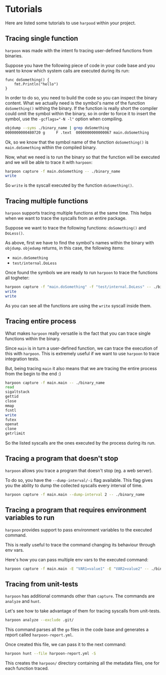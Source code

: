 # Tutorials

Here are listed some tutorials to use `harpood` within your project.

## Tracing single function

`harpoon` was made with the intent fo tracing user-defined functions from binaries.

Suppose you have the following piece of code in your code base and you want to know which system calls are executed during its run:

```golang
func doSomething() {
    fmt.Println("hello")
}
```

In order to do so, you need to build the code so you can inspect the binary content. What we actually need is the symbol's name of the function `doSomething()` withing the binary. If the function is really short the compiler could omit the symbol within the binary, so in order to force it to insert the symbol, use the `-gcflags="-N -l"` option when compiling.

```sh
objdump --syms ./binary_name | grep doSomething
0000000000480720 g     F .text  0000000000000067 main.doSomething
```

Ok, so we know that the symbol name of the function `doSomething()` is `main.doSomething` within the compiled binary.

Now, what we need is to run the binary so that the function will be executed and we will be able to trace it with `harpoon`:

```sh
harpoon capture -f main.doSomething -- ./binary_name
write
```

So `write` is the syscall executed by the function `doSomething()`.

## Tracing multiple functions

`harpoon` supports tracing multiple functions at the same time. This helps when we want to trace the syscalls from an entire package.

Suppose we want to trace the following functions: `doSomething()` and `DoLess()`.

As above, first we have to find the symbol's names within the binary with `objdump`.
`objedump` returns, in this case, the following items:
* `main.doSomething`
* `test/internal.DoLess`

Once found the symbols we are ready to run `harpoon` to trace the functions all togheter:

```sh
harpoon capture -f "main.doSomething" -f "test/internal.DoLess" -- ./binary_name
write
write
```

As you can see all the functions are using the `write` syscall inside them.

## Tracing entire process

What makes `harpoon` really versatile is the fact that you can trace single functions within the binary.

Since `main` is in turn a user-defined function, we can trace the execution of this with `harpoon`. This is extremely useful if we want to use `harpoon` to trace integration tests.

But, being tracing `main` it also means that we are tracing the entire process from the begin to the end :)

```sh
harpoon capture -f main.main -- ./binary_name
read
sigaltstack
gettid
close
mmap
fcntl
write
futex
openat
clone
getrlimit
```

So the listed syscalls are the ones executed by the process during its run.

## Tracing a program that doesn't stop

`harpoon` allows you trace a program that doesn't stop (eg. a web server).

To do so, you have the `--dump-interval/-i` flag available. This flag gives you the ability to dump the collected syscalls every interval of time.

```sh
harpoon capture -f main.main --dump-interval 2 -- ./binary_name
```

## Tracing a program that requires environment variables to run

`harpoon` provides support to pass environment variables to the executed command.

This is really useful to trace the command changing its behaviour through env vars.

Here's how you can pass multiple env vars to the executed command:

```sh
harpoon capture -f main.main -E "VAR1=value1" -E "VAR2=value2" -- ./binary_name
```

## Tracing from unit-tests

`harpoon` has additional commands other than `capture`. The commands are `analyze` and `hunt`.

Let's see how to take advantage of them for tracing syscalls from unit-tests.

```sh
harpoon analyze --exclude .git/
```

This command parses all the `go` files in the code base and generates a report called `harpoon-report.yml`.

Once created this file, we can pass it to the next command:

```sh
harpoon hunt --file harpoon-report.yml -S
```

This creates the `harpoon/` directory containing all the metadata files, one for each function traced.
